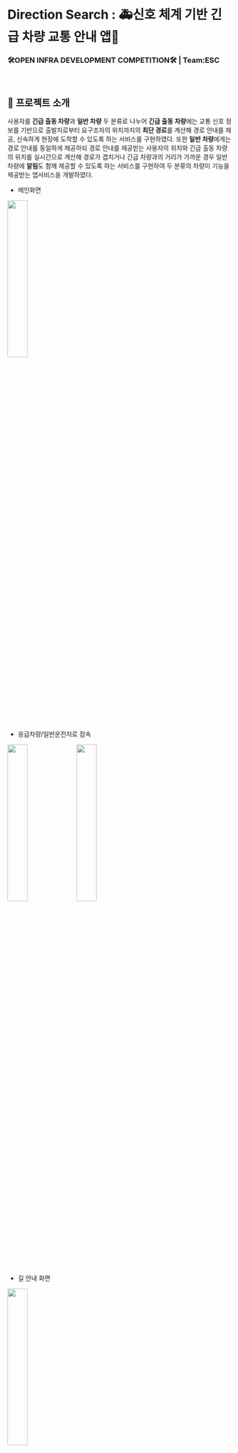 
# **Direction Search** : 🚑신호 체계 기반 긴급 차량 교통 안내 앱🚒
### 🛠OPEN INFRA DEVELOPMENT COMPETITION🛠 | Team:ESC
<br/>

## **📝 프로젝트 소개**

사용자를 **긴급 출동 차량**과 **일반 차량** 두 분류로 나누어 **긴급 출동 차량**에는 교통 신호 정보를 기반으로 출발지로부터 요구조자의 위치까지의 **최단 경로**를 계산해 경로 안내를 제공, 신속하게 현장에 도착할 수 있도록 하는 서비스를 구현하였다. 또한 **일반 차량**에게는 경로 안내를 동일하게 제공하되 경로 안내를 제공받는 사용자의 위치와 긴급 출동 차량의 위치를 실시간으로 계산해 경로가 겹치거나 긴급 차량과의 거리가 가까운 경우 일반 차량에 **알림**도 함께 제공할 수 있도록 하는 서비스를 구현하여 두 분류의 차량이 기능을 제공받는 앱서비스을 개발하였다.

- 메인화면
<img src="https://user-images.githubusercontent.com/70185844/129472308-959ad539-0711-4041-b6d5-a5e710ae4702.jpeg" width="30%" height="30%">

- 응급차량/일반운전자로 접속

<img src="https://user-images.githubusercontent.com/70185844/129472306-4d2b8140-e18a-46d6-8d05-cbf6e634e749.jpeg" width="30%" height="30%"> <img src="https://user-images.githubusercontent.com/70185844/129472305-e2a0eab7-7b79-40b9-bb2c-386961f3d289.jpeg" width="30%" height="30%"> 

- 길 안내 화면
<img src="https://user-images.githubusercontent.com/70185844/129472309-791e83a8-a1e4-4f56-9c1b-073209a2bd53.jpeg" width="30%" height="30%">
<br/>

## **📚 Tech Stack**
```
frontend : React Native, Expo
backend : Spring
database : MySQL
model(NAVER Api) : Geocoding, Directions 5
api documentation/test : postman
cloud : NAVER CLOUD PLATFORM
```
| frontend                                                                                                                                                                                                                   | backend                                                                                                                                                                                                                                                                                                                                                                                                                                                                                                                                                                   | etc                                                                                                                                                                                                                                                                                                                                                                                                                                                                                                                                                                                                                                                                                                                                                                                                                                                                                                                                                                                                                                                                                                               |
|----------------------------------------------------------------------------------------------------------------------------------------------------------------------------------------------------------------------------|---------------------------------------------------------------------------------------------------------------------------------------------------------------------------------------------------------------------------------------------------------------------------------------------------------------------------------------------------------------------------------------------------------------------------------------------------------------------------------------------------------------------------------------------------------------------------|-------------------------------------------------------------------------------------------------------------------------------------------------------------------------------------------------------------------------------------------------------------------------------------------------------------------------------------------------------------------------------------------------------------------------------------------------------------------------------------------------------------------------------------------------------------------------------------------------------------------------------------------------------------------------------------------------------------------------------------------------------------------------------------------------------------------------------------------------------------------------------------------------------------------------------------------------------------------------------------------------------------------------------------------------------------------------------------------------------------------|
| <img src="https://img.shields.io/badge/React%20Native-61DAFB?style=flat-square&logo=React&logoColor=white"> <img src="https://img.shields.io/badge/Expo-000020?style=flat-square&logo=Expo&logoColor=white"> <br/> <img src="https://img.shields.io/badge/JavaScript-F7DF1E?style=flat-square&logo=JavaScript&logoColor=white"> | <img src="https://img.shields.io/badge/Spring-6DB33F?style=flat-square&logo=Spring&logoColor=white"> <img src="https://img.shields.io/badge/Java-007396?style=flat-square&logo=Java&logoColor=white"> <br/> <img src="https://img.shields.io/badge/MySQL-4479A1?style=flat-square&logo=MySQL&logoColor=white"> <img src="https://img.shields.io/badge/NAVER%20API-03C75A?style=flat-square&logo=Naver&logoColor=white"> | <img src="https://img.shields.io/badge/NAVER%20CLOUD%20PLATFORM-03C75A?style=flat-square&logo=Naver&logoColor=white"> <br/> <img src="https://img.shields.io/badge/Postman-FF6C37?style=flat-square&logo=Postman&logoColor=white"> <img src="https://img.shields.io/badge/GitHub-181717?style=flat-square&logo=GitHub&logoColor=white"> <br/> <img src="https://img.shields.io/badge/Visual%20Studio%20Code-007ACC?style=flat-square&logo=Visual%20Studio%20Code&logoColor=white">
<br/>

## **💻  설치**

### a. Expo 설치
[공식 사이트](https://docs.expo.dev)의 가이드를 따라서 Expo를 설치한다.

### b. 이 Repository를 Clone 한다.
```shell
git clone https://github.com/OIDC-ESC/Direction_search
```
<br/>

## **💻  실행**

### a. 다음 내용을 넣어 **putty** 실행
```shell
ip: 175.106.99.29
id: root
pw: D5Y+MRn3Hcyd
```

### b. putty에 localtunnel 실행
```shell
$ lt --port 5000 --subdomain oidcesc --print-requests
```

### c. 새로운 putty창에 서버 구동
```shell
$ java -jar /var/www/Direction_search/backend/target/backend-0.0.1-SNAPSHOT.jar
```

### d. **Direction_search/frontend**에서 다음을 실행

```shell
npm run ios
npm run android
```
혹은
```shell
npm start
```
입려 후 expo 사이트를 통해 **Emulator(Android)/Simulator(ios)/Expo App**을 이용해 앱 실행
<br/>

## **🔒Team:ESC Member**

name | role | github |
--- | --- | --- | 
김유정 | AI, Backend | [@kimyu0218](https://github.com/kimyu0218) |
박소현 | AI, Backend | [@Sohyun-Dev](https://github.com/Sohyun-Dev)|
김태영 | AI, Frontend | [@EHOia](https://github.com/EHOia)|
주효정 | AI, Frontend | [@jhj2713](https://github.com/jhj2713)|

</br></br></br>
